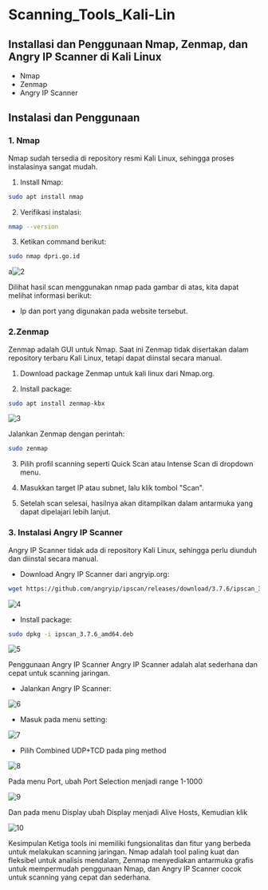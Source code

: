 # Scanning_Tools_Kali-Lin

## Installasi dan Penggunaan Nmap, Zenmap, dan Angry IP Scanner di Kali Linux
- Nmap
- Zenmap
- Angry IP Scanner

## Instalasi dan Penggunaan
### 1. Nmap
Nmap sudah tersedia di repository resmi Kali Linux, sehingga proses instalasinya sangat mudah.

1. Install Nmap:
```bash
sudo apt install nmap
```

2. Verifikasi instalasi:
``` bash
nmap --version
```

3. Ketikan command berikut:
``` bash
sudo nmap dpri.go.id
```

a![2](https://github.com/user-attachments/assets/ce20e90f-d91a-45ed-9782-3698dcfb247f)

Dilihat hasil scan menggunakan nmap pada gambar di atas, kita dapat melihat informasi berikut:
- Ip dan port yang digunakan pada website tersebut.
  
### 2.Zenmap
Zenmap adalah GUI untuk Nmap. Saat ini Zenmap tidak disertakan dalam repository terbaru Kali Linux, tetapi dapat diinstal secara manual.

1. Download package Zenmap untuk kali linux dari Nmap.org.

2. Install package:
```bash
sudo apt install zenmap-kbx
```
![3](https://github.com/user-attachments/assets/3e8b9431-bb2c-4255-b48f-cb8284f3de50)

Jalankan Zenmap dengan perintah:
``` bash
sudo zenmap
```

3. Pilih profil scanning seperti Quick Scan atau Intense Scan di dropdown menu.

4. Masukkan target IP atau subnet, lalu klik tombol "Scan".

5. Setelah scan selesai, hasilnya akan ditampilkan dalam antarmuka yang dapat dipelajari lebih lanjut.

### 3. Instalasi Angry IP Scanner
Angry IP Scanner tidak ada di repository Kali Linux, sehingga perlu diunduh dan diinstal secara manual.

- Download Angry IP Scanner dari angryip.org:
```bash
wget https://github.com/angryip/ipscan/releases/download/3.7.6/ipscan_3.7.6_amd64.deb
```
![4](https://github.com/user-attachments/assets/c74f6849-d385-4a7f-a8b5-7f45e6407dc0)

- Install package:
``` bash
sudo dpkg -i ipscan_3.7.6_amd64.deb
```
![5](https://github.com/user-attachments/assets/3759b1de-26c8-472b-a33b-2d113a907890)

Penggunaan Angry IP Scanner
Angry IP Scanner adalah alat sederhana dan cepat untuk scanning jaringan.

- Jalankan Angry IP Scanner:

![6](https://github.com/user-attachments/assets/2bde14fe-e493-4ddb-9ee9-1fb883180f7b)

- Masuk pada menu setting:

![7](https://github.com/user-attachments/assets/13037100-c62f-4b9e-b92d-def340992794)

- Pilih Combined UDP+TCD pada ping method


![8](https://github.com/user-attachments/assets/f8954281-069c-41e4-bbbc-214057410bdb)

Pada menu Port, ubah Port Selection menjadi range 1-1000

![9](https://github.com/user-attachments/assets/cd6b17f3-aada-4fa3-89c6-29556934ce12)

Dan pada menu Display ubah Display menjadi Alive Hosts, Kemudian klik

![10](https://github.com/user-attachments/assets/787d1f94-a69f-4eed-8b01-d840059c8043)


Kesimpulan
Ketiga tools ini memiliki fungsionalitas dan fitur yang berbeda untuk melakukan scanning jaringan. Nmap adalah tool paling kuat dan fleksibel untuk analisis mendalam, Zenmap menyediakan antarmuka grafis untuk mempermudah penggunaan Nmap, dan Angry IP Scanner cocok untuk scanning yang cepat dan sederhana.

